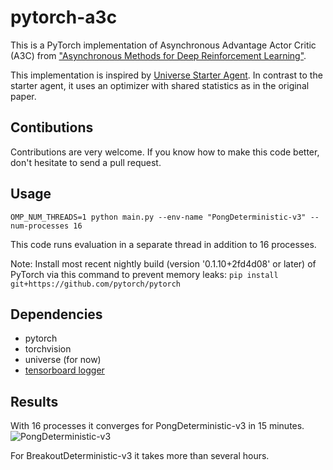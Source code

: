 # pytorch-a3c

This is a PyTorch implementation of Asynchronous Advantage Actor Critic (A3C) from ["Asynchronous Methods for Deep Reinforcement Learning"](https://arxiv.org/pdf/1602.01783v1.pdf).

This implementation is inspired by [Universe Starter Agent](https://github.com/openai/universe-starter-agent).
In contrast to the starter agent, it uses an optimizer with shared statistics as in the original paper.

## Contibutions

Contributions are very welcome. If you know how to make this code better, don't hesitate to send a pull request.

## Usage
```
OMP_NUM_THREADS=1 python main.py --env-name "PongDeterministic-v3" --num-processes 16
```

This code runs evaluation in a separate thread in addition to 16 processes.

Note:
Install most recent nightly build (version '0.1.10+2fd4d08' or later) of PyTorch via this command to prevent memory leaks:
`
pip install git+https://github.com/pytorch/pytorch
`

## Dependencies
   * pytorch
   * torchvision
   * universe (for now)
   * [tensorboard logger](https://github.com/TeamHG-Memex/tensorboard_logger)

## Results

With 16 processes it converges for PongDeterministic-v3 in 15 minutes.
![PongDeterministic-v3](images/PongReward.png)

For BreakoutDeterministic-v3 it takes more than several hours.
